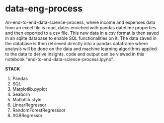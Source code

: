 # data-eng-process
An-end-to-end-data-science-process, where income and expenses data from an excel file is read, dates enriched with pandas datetime properties and then exported to a csv file. This new data in a csv format is then saved in an sqlite database to enable SQL functionalities on it. The data saved in the database is then retrieved directly into a pandas dataframe where analysis will be done on the data and machine learning algorithms applied to the data to derive insights. code and output can be viewed in this notebook "end-to-end-data-science-process.ipynb".

**STACK**
1. Pandas
2. SQL
3. Matplotlib.pyplot
4. Seaborn
5. Matlotlib.style
6. LinearRegressor
7. RandomForestRegresssor
8. XGBRegressor

